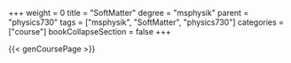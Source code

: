 +++
weight = 0
title = "SoftMatter"
degree = "msphysik"
parent = "physics730"
tags = ["msphysik", "SoftMatter", "physics730"]
categories = ["course"]
bookCollapseSection = false
+++

{{< genCoursePage >}}
